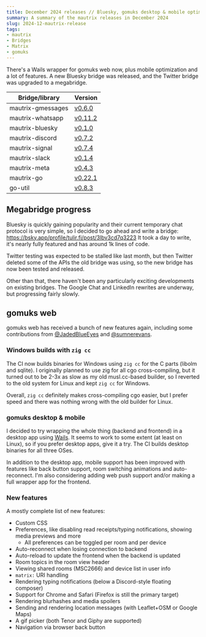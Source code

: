 ```yaml
---
title: December 2024 releases // Bluesky, gomuks desktop & mobile optimization
summary: A summary of the mautrix releases in December 2024
slug: 2024-12-mautrix-release
tags:
- mautrix
- Bridges
- Matrix
- gomuks
---
```

There's a Wails wrapper for gomuks web now, plus mobile optimization and a lot
of features. A new Bluesky bridge was released, and the Twitter bridge was
upgraded to a megabridge.

| Bridge/library    | Version                                                          |
|-------------------|------------------------------------------------------------------|
| mautrix-gmessages | [v0.6.0](https://github.com/mautrix/gmessages/releases/v0.6.0)   |
| mautrix-whatsapp  | [v0.11.2](https://github.com/mautrix/whatsapp/releases/v0.11.2)  |
| mautrix-bluesky   | [v0.1.0](https://github.com/mautrix/bluesky/releases/v0.1.0)     |
| mautrix-discord   | [v0.7.2](https://github.com/mautrix/discord/releases/v0.7.2)     |
| mautrix-signal    | [v0.7.4](https://github.com/mautrix/signal/releases/v0.7.4)      |
| mautrix-slack     | [v0.1.4](https://github.com/mautrix/slack/releases/v0.1.4)       |
| mautrix-meta      | [v0.4.3](https://github.com/mautrix/meta/releases/v0.4.3)        |
| mautrix-go        | [v0.22.1](https://github.com/mautrix/go/releases/v0.22.1)        |
| go-util           | [v0.8.3](https://github.com/mautrix/go-util/releases/v0.8.3)     |

## Megabridge progress
Bluesky is quickly gaining popularity and their current temporary chat protocol
is very simple, so I decided to go ahead and write a bridge: <https://bsky.app/profile/tulir.fi/post/3lbv3cd7q3223>
It took a day to write, it's nearly fully featured and has around 1k lines of code.

Twitter testing was expected to be stalled like last month, but then Twitter
deleted some of the APIs the old bridge was using, so the new bridge has now
been tested and released.

Other than that, there haven't been any particularly exciting developments on
existing bridges. The Google Chat and LinkedIn rewrites are underway, but
progressing fairly slowly.

## gomuks web
gomuks web has received a bunch of new features again, including some
contributions from [@JadedBlueEyes](https://github.com/JadedBlueEyes)
and [@sumnerevans](https://github.com/sumnerevans).

### Windows builds with `zig cc`
The CI now builds binaries for Windows using `zig cc` for the C parts (libolm
and sqlite). I originally planned to use zig for all cgo cross-compiling, but
it turned out to be 2-3x as slow as my old musl.cc-based builder, so I reverted
to the old system for Linux and kept `zig cc` for Windows.

Overall, `zig cc` definitely makes cross-compiling cgo easier, but I prefer
speed and there was nothing wrong with the old builder for Linux.

### gomuks desktop & mobile
I decided to try wrapping the whole thing (backend and frontend) in a desktop
app using [Wails](https://wails.io/). It seems to work to some extent (at least
on Linux), so if you prefer desktop apps, give it a try. The CI builds desktop
binaries for all three OSes.

In addition to the desktop app, mobile support has been improved with features
like back button support, room switching animations and auto-reconnect. I'm
also considering adding web push support and/or making a full wrapper app for
the frontend.

### New features
A mostly complete list of new features:

* Custom CSS
* Preferences, like disabling read receipts/typing notifications, showing media
  previews and more
  * All preferences can be toggled per room and per device
* Auto-reconnect when losing connection to backend
* Auto-reload to update the frontend when the backend is updated
* Room topics in the room view header
* Viewing shared rooms (MSC2666) and device list in user info
* `matrix:` URI handling
* Rendering typing notifications (below a Discord-style floating composer)
* Support for Chrome and Safari (Firefox is still the primary target)
* Rendering blurhashes and media spoilers
* Sending and rendering location messages (with Leaflet+OSM or Google Maps)
* A gif picker (both Tenor and Giphy are supported)
* Navigation via browser back button
